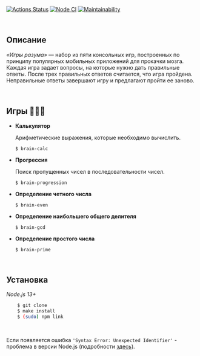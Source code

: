 [![Actions Status](https://github.com/mgrrtt/frontend-project-lvl1/workflows/hexlet-check/badge.svg)](https://github.com/mgrrtt/frontend-project-lvl1/actions) [![Node CI](https://github.com/mgrrtt/frontend-project-lvl1/workflows/linter-check/badge.svg)](https://github.com/mgrrtt/frontend-project-lvl1/actions) [![Maintainability](https://api.codeclimate.com/v1/badges/a99a88d28ad37a79dbf6/maintainability)](https://codeclimate.com/github/codeclimate/codeclimate/maintainability)

&nbsp;
&nbsp;

## Описание
*«Игры разума»* — набор из пяти консольных игр, построенных по принципу популярных мобильных приложений для прокачки мозга. Каждая игра задает вопросы, на которые нужно дать правильные ответы. После трех правильных ответов считается, что игра пройдена. Неправильные ответы завершают игру и предлагают пройти ее заново.

&nbsp;
&nbsp;


## Игры :game_die::game_die::game_die:

- **Калькулятор**

    Арифметические выражения, которые необходимо вычислить.

    ```
    $ brain-calc
    ```


- **Прогрессия**

    Поиск пропущенных чисел в последовательности чисел.

    ```
    $ brain-progression
    ```


- **Определение четного числа**

    ```
    $ brain-even
    ```


- **Определение наибольшего общего делителя**

    ```
    $ brain-gcd
    ```


- **Определение простого числа**

    ```
    $ brain-prime
    ```

&nbsp;
&nbsp;

## Установка
*Node.js 13+*

```sh    
    $ git clone
    $ make install
    $ (sudo) npm link
```

&nbsp;

Если появляется ошибка `'Syntax Error: Unexpected Identifier'` - проблема в версии Node.js (подробности [здесь](https://github.com/nodesource/distributions)).
    
